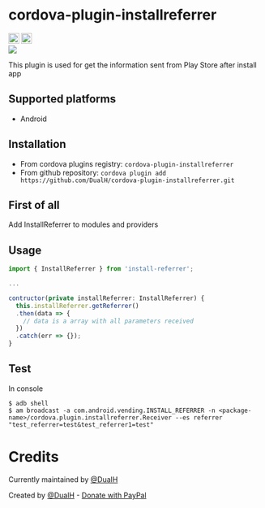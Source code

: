 # cordova-plugin-installreferrer
<a href="https://badge.fury.io/js/install-referrer" target="_blank"><img height="21" style='border:0px;height:21px;' border='0' src="https://badge.fury.io/js/install-referrer.svg" alt="NPM Version"></a>
<a href='https://www.npmjs.org/package/install-referrer' target='_blank'><img height='21' style='border:0px;height:21px;' src='https://img.shields.io/npm/dt/install-referrer.svg?label=NPM+Downloads' border='0' alt='NPM Downloads' /></a>
<br><img src="https://nodei.co/npm/install-referrer.png"/>

This plugin is used for get the information sent from Play Store after install app

## Supported platforms

- Android

## Installation

- From cordova plugins registry: `cordova-plugin-installreferrer`
- From github repository: `cordova plugin add https://github.com/DualH/cordova-plugin-installreferrer.git`

## First of all

Add InstallReferrer to modules and providers


## Usage
```javascript
import { InstallReferrer } from 'install-referrer';

...

contructor(private installReferrer: InstallReferrer) {
  this.installReferrer.getReferrer()
  .then(data => {
    // data is a array with all parameters received
  })
  .catch(err => {});
}
```

## Test

In console

```
$ adb shell
$ am broadcast -a com.android.vending.INSTALL_REFERRER -n <package-name>/cordova.plugin.installreferrer.Receiver --es referrer "test_referrer=test&test_referrer1=test"
```

# Credits

Currently maintained by [@DualH](https://github.com/DualH)

Created by [@DualH](https://github.com/DualH) - [Donate with PayPal](https://www.paypal.me/rosano97/10)
